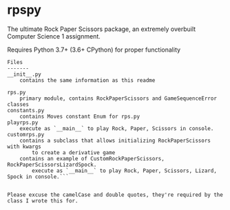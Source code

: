 # rpspy
The ultimate Rock Paper Scissors package, an extremely overbuilt Computer Science 1 assignment.

Requires Python 3.7+ (3.6+ CPython) for proper functionality

```
Files
-------
__init__.py
    contains the same information as this readme
    
rps.py
    primary module, contains RockPaperScissors and GameSequenceError classes
constants.py
    contains Moves constant Enum for rps.py
playrps.py
    execute as `__main__` to play Rock, Paper, Scissors in console.    
customrps.py
    contains a subclass that allows initializing RockPaperScissors with kwargs
        to create a derivative game
    contains an example of CustomRockPaperScissors, RockPaperScissorsLizardSpock.
        execute as `__main__` to play Rock, Paper, Scissors, Lizard, Spock in console.```


Please excuse the camelCase and double quotes, they're required by the class I wrote this for.
